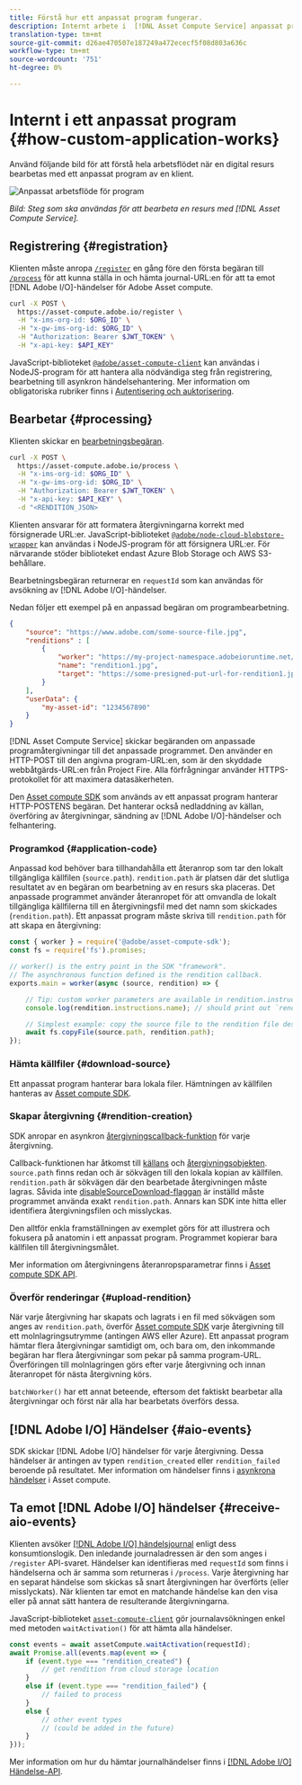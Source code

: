 ```yaml
---
title: Förstå hur ett anpassat program fungerar.
description: Internt arbete i  [!DNL Asset Compute Service] anpassat program för att förstå hur det fungerar.
translation-type: tm+mt
source-git-commit: d26ae470507e187249a472ececf5f08d803a636c
workflow-type: tm+mt
source-wordcount: '751'
ht-degree: 0%

---
```



# Internt i ett anpassat program {#how-custom-application-works}

Använd följande bild för att förstå hela arbetsflödet när en digital resurs bearbetas med ett anpassat program av en klient.

![Anpassat arbetsflöde för program](assets/customworker.png)

*Bild: Steg som ska användas för att bearbeta en resurs med  [!DNL Asset Compute Service].*

## Registrering {#registration}

Klienten måste anropa [`/register`](api.md#register) en gång före den första begäran till [`/process`](api.md#process-request) för att kunna ställa in och hämta journal-URL:en för att ta emot [!DNL Adobe I/O]-händelser för Adobe Asset compute.

```sh
curl -X POST \
  https://asset-compute.adobe.io/register \
  -H "x-ims-org-id: $ORG_ID" \
  -H "x-gw-ims-org-id: $ORG_ID" \
  -H "Authorization: Bearer $JWT_TOKEN" \
  -H "x-api-key: $API_KEY"
```

JavaScript-biblioteket [`@adobe/asset-compute-client`](https://github.com/adobe/asset-compute-client#usage) kan användas i NodeJS-program för att hantera alla nödvändiga steg från registrering, bearbetning till asynkron händelsehantering. Mer information om obligatoriska rubriker finns i [Autentisering och auktorisering](api.md).

## Bearbetar {#processing}

Klienten skickar en [bearbetningsbegäran](api.md#process-request).

```sh
curl -X POST \
  https://asset-compute.adobe.io/process \
  -H "x-ims-org-id: $ORG_ID" \
  -H "x-gw-ims-org-id: $ORG_ID" \
  -H "Authorization: Bearer $JWT_TOKEN" \
  -H "x-api-key: $API_KEY" \
  -d "<RENDITION_JSON>
```

Klienten ansvarar för att formatera återgivningarna korrekt med försignerade URL:er. JavaScript-biblioteket [`@adobe/node-cloud-blobstore-wrapper`](https://github.com/adobe/node-cloud-blobstore-wrapper#presigned-urls) kan användas i NodeJS-program för att försignera URL:er. För närvarande stöder biblioteket endast Azure Blob Storage och AWS S3-behållare.

Bearbetningsbegäran returnerar en `requestId` som kan användas för avsökning av [!DNL Adobe I/O]-händelser.

Nedan följer ett exempel på en anpassad begäran om programbearbetning.

```json
{
    "source": "https://www.adobe.com/some-source-file.jpg",
    "renditions" : [
        {
            "worker": "https://my-project-namespace.adobeioruntime.net/api/v1/web/my-namespace-version/my-worker",
            "name": "rendition1.jpg",
            "target": "https://some-presigned-put-url-for-rendition1.jpg",
        }
    ],
    "userData": {
        "my-asset-id": "1234567890"
    }
}
```

[!DNL Asset Compute Service] skickar begäranden om anpassade programåtergivningar till det anpassade programmet. Den använder en HTTP-POST till den angivna program-URL:en, som är den skyddade webbåtgärds-URL:en från Project Fire. Alla förfrågningar använder HTTPS-protokollet för att maximera datasäkerheten.

Den [Asset compute SDK](https://github.com/adobe/asset-compute-sdk#adobe-asset-compute-worker-sdk) som används av ett anpassat program hanterar HTTP-POSTENS begäran. Det hanterar också nedladdning av källan, överföring av återgivningar, sändning av [!DNL Adobe I/O]-händelser och felhantering.

<!-- TBD: Add the application diagram. -->

### Programkod {#application-code}

Anpassad kod behöver bara tillhandahålla ett återanrop som tar den lokalt tillgängliga källfilen (`source.path`). `rendition.path` är platsen där det slutliga resultatet av en begäran om bearbetning av en resurs ska placeras. Det anpassade programmet använder återanropet för att omvandla de lokalt tillgängliga källfilerna till en återgivningsfil med det namn som skickades (`rendition.path`). Ett anpassat program måste skriva till `rendition.path` för att skapa en återgivning:

```javascript
const { worker } = require('@adobe/asset-compute-sdk');
const fs = require('fs').promises;

// worker() is the entry point in the SDK "framework".
// The asynchronous function defined is the rendition callback.
exports.main = worker(async (source, rendition) => {

    // Tip: custom worker parameters are available in rendition.instructions.
    console.log(rendition.instructions.name); // should print out `rendition.jpg`.

    // Simplest example: copy the source file to the rendition file destination so as to transfer the asset as is without processing.
    await fs.copyFile(source.path, rendition.path);
});
```

### Hämta källfiler {#download-source}

Ett anpassat program hanterar bara lokala filer. Hämtningen av källfilen hanteras av [Asset compute SDK](https://github.com/adobe/asset-compute-sdk#adobe-asset-compute-worker-sdk).

### Skapar återgivning {#rendition-creation}

SDK anropar en asynkron [återgivningscallback-funktion](https://github.com/adobe/asset-compute-sdk#rendition-callback-for-worker-required) för varje återgivning.

Callback-funktionen har åtkomst till [källans](https://github.com/adobe/asset-compute-sdk#source) och [återgivningsobjekten](https://github.com/adobe/asset-compute-sdk#rendition). `source.path` finns redan och är sökvägen till den lokala kopian av källfilen. `rendition.path` är sökvägen där den bearbetade återgivningen måste lagras. Såvida inte [disableSourceDownload-flaggan](https://github.com/adobe/asset-compute-sdk#worker-options-optional) är inställd måste programmet använda exakt `rendition.path`. Annars kan SDK inte hitta eller identifiera återgivningsfilen och misslyckas.

Den alltför enkla framställningen av exemplet görs för att illustrera och fokusera på anatomin i ett anpassat program. Programmet kopierar bara källfilen till återgivningsmålet.

Mer information om återgivningens återanropsparametrar finns i [Asset compute SDK API](https://github.com/adobe/asset-compute-sdk#api-details).

### Överför renderingar {#upload-rendition}

När varje återgivning har skapats och lagrats i en fil med sökvägen som anges av `rendition.path`, överför [Asset compute SDK](https://github.com/adobe/asset-compute-sdk#adobe-asset-compute-worker-sdk) varje återgivning till ett molnlagringsutrymme (antingen AWS eller Azure). Ett anpassat program hämtar flera återgivningar samtidigt om, och bara om, den inkommande begäran har flera återgivningar som pekar på samma program-URL. Överföringen till molnlagringen görs efter varje återgivning och innan återanropet för nästa återgivning körs.

`batchWorker()` har ett annat beteende, eftersom det faktiskt bearbetar alla återgivningar och först när alla har bearbetats överförs dessa.

## [!DNL Adobe I/O] Händelser {#aio-events}

SDK skickar [!DNL Adobe I/O] händelser för varje återgivning. Dessa händelser är antingen av typen `rendition_created` eller `rendition_failed` beroende på resultatet. Mer information om händelser finns i [asynkrona händelser](api.md#asynchronous-events) i Asset compute.

## Ta emot [!DNL Adobe I/O] händelser {#receive-aio-events}

Klienten avsöker [[!DNL Adobe I/O] händelsjournal](https://www.adobe.io/apis/experienceplatform/events/ioeventsapi.html#/Journaling) enligt dess konsumtionslogik. Den inledande journaladressen är den som anges i `/register` API-svaret. Händelser kan identifieras med `requestId` som finns i händelserna och är samma som returneras i `/process`. Varje återgivning har en separat händelse som skickas så snart återgivningen har överförts (eller misslyckats). När klienten tar emot en matchande händelse kan den visa eller på annat sätt hantera de resulterande återgivningarna.

JavaScript-biblioteket [`asset-compute-client`](https://github.com/adobe/asset-compute-client#usage) gör journalavsökningen enkel med metoden `waitActivation()` för att hämta alla händelser.

```javascript
const events = await assetCompute.waitActivation(requestId);
await Promise.all(events.map(event => {
    if (event.type === "rendition_created") {
        // get rendition from cloud storage location
    }
    else if (event.type === "rendition_failed") {
        // failed to process
    }
    else {
        // other event types
        // (could be added in the future)
    }
}));
```

Mer information om hur du hämtar journalhändelser finns i [[!DNL Adobe I/O] Händelse-API](https://www.adobe.io/apis/experienceplatform/events/ioeventsapi.html#!adobedocs/adobeio-events/master/events-api-reference.yaml).

<!-- TBD:
* Illustration of the controls/data flow.
* Basic overview, in text and not code, of how an application works.
-->
